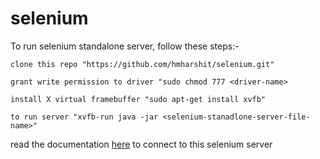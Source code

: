 # selenium

To run selenium standalone server, follow these steps:-

    clone this repo "https://github.com/hmharshit/selenium.git"

    grant write permission to driver "sudo chmod 777 <driver-name>
    
    install X virtual framebuffer "sudo apt-get install xvfb"
    
    to run server "xvfb-run java -jar <selenium-stanadlone-server-file-name>"
    
read the documentation [here](http://selenium-python.readthedocs.io/getting-started.html) to connect to this selenium server
